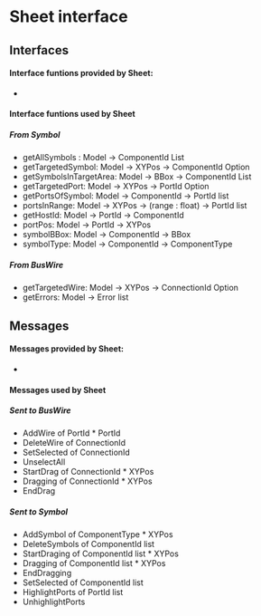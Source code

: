 # Sheet interface

## Interfaces

#### Interface funtions provided by Sheet:
-

#### Interface funtions used by Sheet

##### From Symbol
* getAllSymbols : Model -> ComponentId List
* getTargetedSymbol: Model -> XYPos -> ComponentId Option
* getSymbolsInTargetArea: Model -> BBox -> ComponentId List
* getTargetedPort: Model -> XYPos -> PortId Option
* getPortsOfSymbol: Model -> ComponentId -> PortId list
* portsInRange: Model -> XYPos -> (range : float) -> PortId list
* getHostId: Model -> PortId -> ComponentId
* portPos: Model -> PortId -> XYPos
* symbolBBox: Model -> ComponentId -> BBox
* symbolType: Model -> ComponentId -> ComponentType

##### From BusWire
* getTargetedWire: Model -> XYPos -> ConnectionId Option
* getErrors: Model -> Error list

## Messages
#### Messages provided by Sheet:
-

#### Messages used by Sheet

##### Sent to BusWire
* AddWire of PortId * PortId
* DeleteWire of ConnectionId
* SetSelected of ConnectionId
* UnselectAll
* StartDrag of ConnectionId * XYPos
* Dragging of ConnectionId * XYPos
* EndDrag

##### Sent to Symbol
* AddSymbol of ComponentType * XYPos 
* DeleteSymbols of ComponentId list
* StartDraging of ComponentId list * XYPos
* Dragging of ComponentId list * XYPos
* EndDragging 
* SetSelected of ComponentId list
* HighlightPorts of PortId list
* UnhighlightPorts


